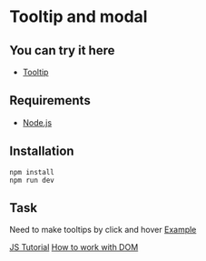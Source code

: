 # Tooltip and modal

## You can try it here
- [Tooltip](https://kabachok-vpanike.github.io/tooltip-and-modal/)
## Requirements
- [Node.js](https://nodejs.org/en)

## Installation
```
npm install
npm run dev
```

## Task

Need to make tooltips by click and hover
[Example](https://codesandbox.io/s/basic-antd-5-9-0-forked-p9yc3l?file=/demo.tsx)

[JS Tutorial](https://www.javascripttutorial.net/)
[How to work with DOM](https://www.javascripttutorial.net/javascript-dom/)

